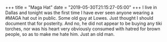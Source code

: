 +++
title = "Maga Hat"
date = "2019-05-30T21:15:27-05:00"
+++
I live in Dallas and tonight was the first time I have ever seen anyone wearing a #MAGA hat out in public. Some old guy at Lowes. Just thought I should document that for posterity. And no, he did not appear to be buying any tiki torches, nor was his heart very obviously consumed with hatred for brown people, so as to make me hate him. Just an old man.
